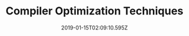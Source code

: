 ---
title: Compiler Optimization Techniques
artist: The Algorithm
date: 2019-01-15T02:09:10.595Z
cover: /upload/a2700182496_10.jpg
styles:
  - Electronic
  - Progressive Metal
links:
  spotify: https://play.spotify.com/album/1ayCLVhBNn15dW5jSUHRUC
  youtube: https://music.youtube.com/playlist?list=OLAK5uy_nNAQghQal08o8gmf6pzbYfA3RCfRZvpGQ
  applemusic: https://itunes.apple.com/us/album/compiler-optimization-techniques/1438037424?uo=4
  soundcloud: ""
  bandcamp: ""
  deezer: https://www.deezer.com/album/74780382
---